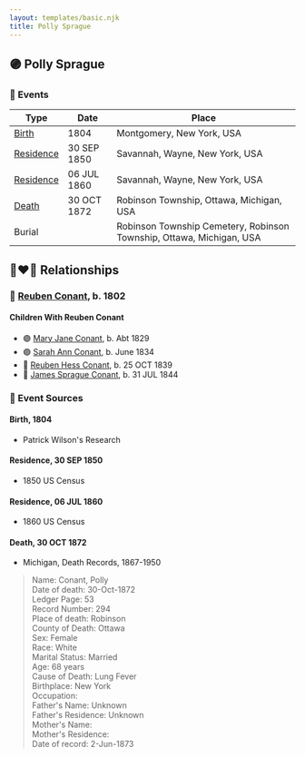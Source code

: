 ```yaml
---
layout: templates/basic.njk
title: Polly Sprague
---
```

## 🟣 Polly Sprague

### 📆 Events

Type | Date | Place
------ | ------ | ------
[Birth](#event-94fd7d86-47ce-4b9b-abf8-f4f28a631fc8) | 1804 | Montgomery, New York, USA
[Residence](#event-e41cafa5-1fa3-4993-9ef6-6f844782bc0c) | 30 SEP 1850 | Savannah, Wayne, New York, USA
[Residence](#event-6cf065df-c99f-43b1-9062-3446d7c98123) | 06 JUL 1860 | Savannah, Wayne, New York, USA
[Death](#event-3c64eeac-b309-474a-808c-a732e54ff374) | 30 OCT 1872 | Robinson Township, Ottawa, Michigan, USA
Burial |  | Robinson Township Cemetery, Robinson Township, Ottawa, Michigan, USA

## 👩‍❤️‍👨 Relationships

### 🔵 [Reuben Conant](/people/7/72221832), b. 1802

#### Children With Reuben Conant
* 🟣 [Mary Jane Conant](/people/2/27722232), b. Abt 1829
* 🟣 [Sarah Ann Conant](/people/3/3929404), b. June 1834
* 🔵 [Reuben Hess Conant](/people/3/37326838), b. 25 OCT 1839
* 🔵 [James Sprague Conant](/people/6/62404416), b. 31 JUL 1844
### 📰 Event Sources

#### <a id="event-94fd7d86-47ce-4b9b-abf8-f4f28a631fc8"></a> Birth, 1804
* Patrick Wilson's Research

#### <a id="event-e41cafa5-1fa3-4993-9ef6-6f844782bc0c"></a> Residence, 30 SEP 1850
* 1850 US Census

#### <a id="event-6cf065df-c99f-43b1-9062-3446d7c98123"></a> Residence, 06 JUL 1860
* 1860 US Census

#### <a id="event-3c64eeac-b309-474a-808c-a732e54ff374"></a> Death, 30 OCT 1872
* Michigan, Death Records, 1867-1950
>   
  > Name: Conant, Polly  
  > Date of death:  30-Oct-1872  
  > Ledger Page: 53  
  > Record Number: 294  
  > Place of death: Robinson  
  > County of Death: Ottawa  
  > Sex: Female  
  > Race: White  
  > Marital Status: Married  
  > Age: 68 years  
  > Cause of Death: Lung Fever  
  > Birthplace: New York  
  > Occupation:  
  > Father's Name: Unknown  
  > Father's Residence: Unknown  
  > Mother's Name:  
  > Mother's Residence:  
  > Date of record:  2-Jun-1873
